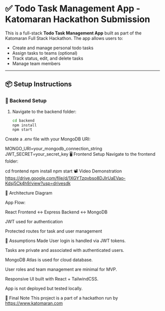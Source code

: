 # ✅ Todo Task Management App - Katomaran Hackathon Submission

This is a full-stack **Todo Task Management App** built as part of the Katomaran Full Stack Hackathon. The app allows users to:
- Create and manage personal todo tasks
- Assign tasks to teams (optional)
- Track status, edit, and delete tasks
- Manage team members

---

## 📦 Setup Instructions

### 🔧 Backend Setup
1. Navigate to the backend folder:
   ```bash
   cd backend
   npm install
   npm start
Create a .env file with your MongoDB URI:


MONGO_URI=your_mongodb_connection_string
JWT_SECRET=your_secret_key
🖥️ Frontend Setup
Navigate to the frontend folder:

cd frontend
npm install
npm start
📽️ Video Demonstration
https://drive.google.com/file/d/1XGYTzqvbso8DJIrUaEVao-Kdsj5Ck4h9/view?usp=drivesdk

📐 Architecture Diagram

App Flow:

React Frontend ↔️ Express Backend ↔️ MongoDB

JWT used for authentication

Protected routes for task and user management

📌 Assumptions Made
User login is handled via JWT tokens.

Tasks are private and associated with authenticated users.

MongoDB Atlas is used for cloud database.

User roles and team management are minimal for MVP.

Responsive UI built with React + TailwindCSS.

App is not deployed but tested locally.

🧾 Final Note
This project is a part of a hackathon run by https://www.katomaran.com

